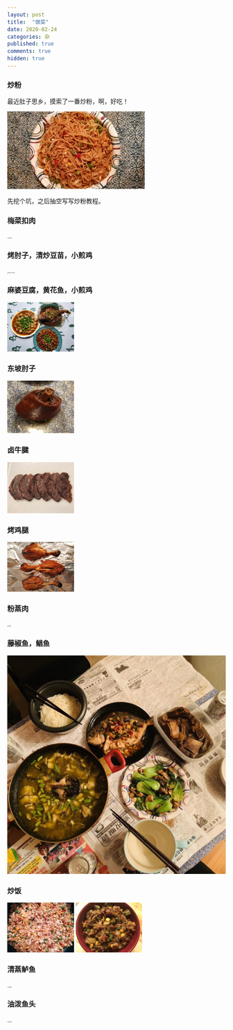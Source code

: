 ```yaml
---
layout: post
title:  "做菜"
date: 2020-02-24
categories: 杂
published: true
comments: true
hidden: true
---
```


### 炒粉

最近肚子思乡，摸索了一番炒粉，啊，好吃！

<img src="../../../pictures/炒粉.jpg" alt="炒粉" style="zoom:31%;"/>

先挖个坑，之后抽空写写炒粉教程。

### 梅菜扣肉

<img src="../../../pictures/梅菜扣肉.jpg" alt="梅菜扣肉" style="zoom:15%;"/>

### 烤肘子，清炒豆苗，小煎鸡

<img src="../../../pictures/烤肘子和小煎鸡.jpg" alt="烤肘子和小煎鸡" style="zoom:15%;" /> 

### 麻婆豆腐，黄花鱼，小煎鸡

<img src="../../../pictures/麻婆豆腐-黄花鱼-小煎鸡.jpg" alt="麻婆豆腐-黄花鱼-小煎鸡" style="zoom:15%;"/>

### 东坡肘子

<img src="../../../pictures/东坡肘子.jpg" alt="东坡肘子" style="zoom:15%;" />

### 卤牛腱

<img src="../../../pictures/卤牛腱.jpg" alt="卤牛腱" style="zoom:15%;"/>

### 烤鸡腿

<img src="../../../pictures/烤鸡腿.jpg" alt="烤鸡腿" style="zoom:15%;" />

### 粉蒸肉

<img src="../../../pictures/粉蒸肉.jpg" alt="粉蒸肉" style="zoom:15%;" />

### 藤椒鱼，鲳鱼

<img src="../../../pictures/藤椒鱼和鲳鱼.jpg" alt="藤椒鱼和鲳鱼" style="zoom:55%;" /> 

### 炒饭

<img src="../../../pictures/炒饭.jpg" alt="炒饭" style="zoom:15%;"/>

<img src="../../../pictures/炒糯米饭.jpg" alt="炒糯米饭" style="zoom: 15%;" />

### 清蒸鲈鱼

<img src="../../../pictures/清蒸鲈鱼.jpg" alt="清蒸鲈鱼" style="zoom:15%;" />

### 油泼鱼头

<img src="../../../pictures/油泼鱼头.jpg" alt="油泼鱼头" style="zoom:15%;" />